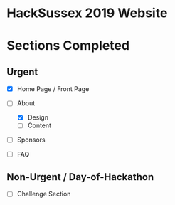 # HackSussex 2019 Website

# Sections Completed

## Urgent
- [x] Home Page / Front Page

- [ ] About 
  - [x] Design
  - [ ] Content

- [ ] Sponsors

- [ ] FAQ

## Non-Urgent / Day-of-Hackathon
- [ ] Challenge Section

